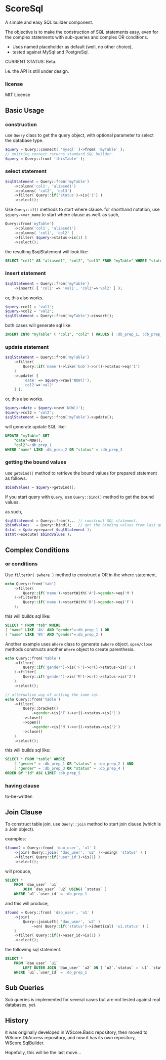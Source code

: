 ScoreSql
========

A simple and easy SQL builder component.

The objective is to make the construction of SQL statements easy,
 even for the complex statements with sub-queries and complex OR conditions.

*   Uses named placeholder as default (well, no other choice),
*   tested against MySql and PostgreSql.

CURRENT STATUS: Beta.

i.e. the API is still under design.


### license

MIT License


Basic Usage
-----------

### construction

use ```Query``` class to get the query object, with
optional parameter to select the database type.

```php
$query = Query::connect( 'mysql' )->from( 'myTable' );
// omitting connect returns standard SQL builder.
$query = Query::from( 'thisTable' );
```

### select statement

```php
$sqlStatement = Query::from('myTable')
    ->column('col1', 'aliased1')
    ->columns( 'col2', 'col3')
    ->filter( Query::if('status')->is('1') )
    ->select();
```

Use ```Query::if()``` methods to start where clause.
 for shorthand notation, use ```$query->var_name``` to start
 where clause as well. as such,

```php
Query::from('myTable')
    ->column('col1', 'aliased1')
    ->columns( 'col1', 'col2' )
    ->filter( $query->status->is(1) )
    ->select();
```

the resulting $sqlStatement will look like:

```sql
SELECT "col1" AS "aliased1", "col2", "col3" FROM "myTable" WHERE "status" = :db_prep_1
```

### insert statement

```php
$sqlStatement = Query::from('myTable')
    ->insert( [ 'col1' => 'val1', 'col2'=>'val2' ] );
```

or, this also works.

```php
$query->col1 = 'val1';
$query->col2 = 'val2';
$sqlStatement = Query::from('myTable')->insert();
```

both cases will generate sql like:

```sql
INSERT INTO "myTable" ( "col1", "col2" ) VALUES ( :db_prep_1, :db_prep_2 )
```

### update statement

```php
$sqlStatement = Query::from('myTable')
    ->filter(
        Query::if('name')->like('bob')->or()->status->eq('1')
    )
    ->update( [
        'date' => $query->raw('NOW()'),
        'col2'=>'val2'
    ] );
```

or, this also works.

```php
$query->date = $query->raw('NOW()');
$query->col2 = 'val2';
$sqlStatement = Query::from('myTable')->update();
```

will generate update SQL like:

```sql
UPDATE "myTable" SET
    "date"=NOW(),
    "col2"=:db_prep_1
WHERE "name" LIKE :db_prep_2 OR "status" = :db_prep_3
```

### getting the bound values

use ```getBind()``` method to retrieve the bound values for
prepared statement as follows.

```php
$bindValues = $query->getBind();
```

If you start query with ```Query```, use ```Query::bind()```
 method to get the bound values.

as such,

```php
$sqlStatement = Query::from()... // construct SQL statement.
$bindValues   = Query::bind();   // get the binding values from last query.
$stmt = $pdo->prepare( $sqlStatement );
$stmt->execute( $bindValues );
```


Complex Conditions
------------------

### or conditions

Use ```filterOr( $where )``` method to construct a OR
 in the where statement.

```php
echo Query::from('tab')
    ->filter(
        Query::if('name')->startWith('A')->gender->eq('M')
    )->filterOr(
        Query::if('name')->startWith('B')->gender->eq('F')
    );
```

this will builds sql like:

```sql
SELECT * FROM "tab" WHERE
( "name" LIKE 'A%' AND "gender"=:db_prep_1 ) OR
( "name" LIKE 'B%' AND "gender"=:db_prep_2 )
```

Another example uses ```Where``` class to generate ```$where```
 object. ```open/close``` methods constructs another ```Where```
 object to create parenthesis.


```php
echo Query::from('table')
    ->filter(
        Query::if('gender')->is('F')->or()->status->is('1')
    )->filter(
        Query::if('gender')->is('M')->or()->status->is('2')
    )
    ->select();

// alternative way of writing the same sql.
echo Query::from('table')
    ->filter(
        Query::bracket()
            ->gender->is('F')->or()->status->is('1')
        ->close()
        ->open()
            ->gender->is('M')->or()->status->is('2')
        ->close()
    )
    ->select();
```

this will builds sql like:

```sql
SELECT * FROM "table" WHERE
    ( "gender" = :db_prep_1 OR "status" = :db_prep_2 ) AND
    ( "gender" = :db_prep_3 OR "status" = :db_prep_4 )
ORDER BY "id" ASC LIMIT :db_prep_5
```

### having clause

to-be-written


Join Clause
-----------

To construct table join, use ```Query::join``` method
 to start join clause (which is a Join object).

examples:

```php
$found2 = Query::from( 'dao_user', 'u1' )
    ->join( Query::join( 'dao_user', 'u2' )->using( 'status' ) )
    ->filter( Query::if('user_id')->is(1) )
    ->select();
```

will produce,

```sql
SELECT *
    FROM `dao_user` `u1`
        JOIN `dao_user` `u2` USING( `status` )
    WHERE `u1`.`user_id` = :db_prep_1
```

and this will produce,

```php
$found = Query::from( 'dao_user', 'u1' )
    ->join(
        Query::joinLeft( 'dao_user', 'u2' )
            ->on( Query::if('status')->identical( 'u1.status' ) )
    )
    ->filter( Query::if()->user_id->is(1) )
    ->select();
```

the following sql statement.

```sql
SELECT *
    FROM `dao_user` `u1`
        LEFT OUTER JOIN `dao_user` `u2` ON ( `u2`.`status` = `u1`.`status` )
    WHERE `u1`.`user_id` = :db_prep_1
```


Sub Queries
-----------

Sub queries is implemented for several cases but are not
 tested against real databases, yet.


History
-------

it was originally developed in WScore.Basic repository, then
 moved to WScore.DbAccess repository, and now it has its own
 repository, WScore.SqlBuilder.

Hopefully, this will be the last move...